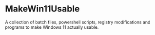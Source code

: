 # MakeWin11Usable
A collection of batch files, powershell scripts, registry modifications and programs to make Windows 11 actually usable.

